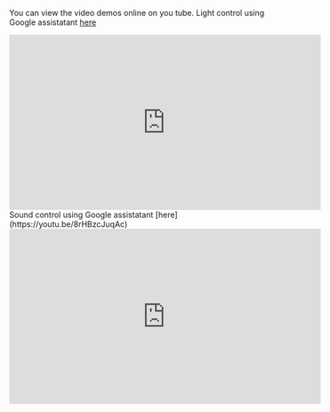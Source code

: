 You can view the video demos online on you tube.
Light control using Google assistatant [here](https://youtu.be/BeGi-6vs9Kg)
<iframe width="560" height="315" src="https://www.youtube.com/embed/BeGi-6vs9Kg" title="YouTube video player" frameborder="0" allow="accelerometer; autoplay; clipboard-write; encrypted-media; gyroscope; picture-in-picture; web-share" allowfullscreen></iframe>
Sound control using Google assistatant [here](https://youtu.be/8rHBzcJuqAc)
<iframe width="560" height="315" src="https://www.youtube.com/embed/8rHBzcJuqAc" title="YouTube video player" frameborder="0" allow="accelerometer; autoplay; clipboard-write; encrypted-media; gyroscope; picture-in-picture; web-share" allowfullscreen></iframe>
